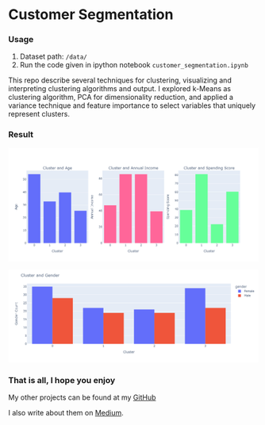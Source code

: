 # Customer Segmentation

### Usage

1. Dataset path: `/data/`
2. Run the code given in ipython notebook `customer_segmentation.ipynb`

This repo describe several techniques for clustering, visualizing and interpreting clustering algorithms and output. I explored k-Means as clustering algorithm,  PCA for dimensionality reduction, and applied a variance technique and feature importance to select variables that uniquely represent clusters.

### Result

![cluster_analysis](https://github.com/sharmas1ddharth/customer_segmentation/blob/main/plots/cluster_analysis.png)

![cluster_gender](https://github.com/sharmas1ddharth/customer_segmentation/blob/main/plots/cluster_gender.png)


### That is all, I hope you enjoy

My other projects can be found at my [GitHub](https://github.com/sharmas1ddharth)

I also write about them on [Medium](https://medium.com/@ssiddharth408).
